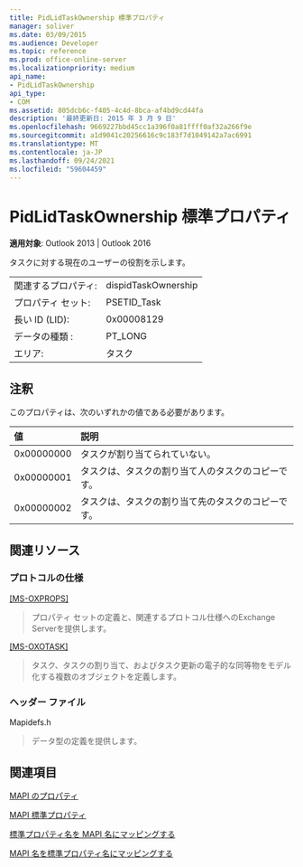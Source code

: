 ```yaml
---
title: PidLidTaskOwnership 標準プロパティ
manager: soliver
ms.date: 03/09/2015
ms.audience: Developer
ms.topic: reference
ms.prod: office-online-server
ms.localizationpriority: medium
api_name:
- PidLidTaskOwnership
api_type:
- COM
ms.assetid: 805dcb6c-f405-4c4d-8bca-af4bd9cd44fa
description: '最終更新日: 2015 年 3 月 9 日'
ms.openlocfilehash: 9669227bbd45cc1a396f0a81ffff0af32a266f9e
ms.sourcegitcommit: a1d9041c20256616c9c183f7d1049142a7ac6991
ms.translationtype: MT
ms.contentlocale: ja-JP
ms.lasthandoff: 09/24/2021
ms.locfileid: "59604459"
---
```

# <a name="pidlidtaskownership-canonical-property"></a>PidLidTaskOwnership 標準プロパティ

  
  
**適用対象**: Outlook 2013 | Outlook 2016 
  
タスクに対する現在のユーザーの役割を示します。
  
|||
|:-----|:-----|
|関連するプロパティ:  <br/> |dispidTaskOwnership  <br/> |
|プロパティ セット:  <br/> |PSETID_Task  <br/> |
|長い ID (LID):  <br/> |0x00008129  <br/> |
|データの種類 :   <br/> |PT_LONG  <br/> |
|エリア:  <br/> |タスク  <br/> |
   
## <a name="remarks"></a>注釈

このプロパティは、次のいずれかの値である必要があります。
  
|**値**|**説明**|
|:-----|:-----|
|0x00000000  <br/> |タスクが割り当てられていない。  <br/> |
|0x00000001  <br/> |タスクは、タスクの割り当て人のタスクのコピーです。  <br/> |
|0x00000002  <br/> |タスクは、タスクの割り当て先のタスクのコピーです。  <br/> |
   
## <a name="related-resources"></a>関連リソース

### <a name="protocol-specifications"></a>プロトコルの仕様

[[MS-OXPROPS]](https://msdn.microsoft.com/library/f6ab1613-aefe-447d-a49c-18217230b148%28Office.15%29.aspx)
  
> プロパティ セットの定義と、関連するプロトコル仕様へのExchange Serverを提供します。
    
[[MS-OXOTASK]](https://msdn.microsoft.com/library/55600ec0-6195-4730-8436-59c7931ef27e%28Office.15%29.aspx)
  
> タスク、タスクの割り当て、およびタスク更新の電子的な同等物をモデル化する複数のオブジェクトを定義します。
    
### <a name="header-files"></a>ヘッダー ファイル

Mapidefs.h
  
> データ型の定義を提供します。
    
## <a name="see-also"></a>関連項目



[MAPI のプロパティ](mapi-properties.md)
  
[MAPI 標準プロパティ](mapi-canonical-properties.md)
  
[標準プロパティ名を MAPI 名にマッピングする](mapping-canonical-property-names-to-mapi-names.md)
  
[MAPI 名を標準プロパティ名にマッピングする](mapping-mapi-names-to-canonical-property-names.md)

